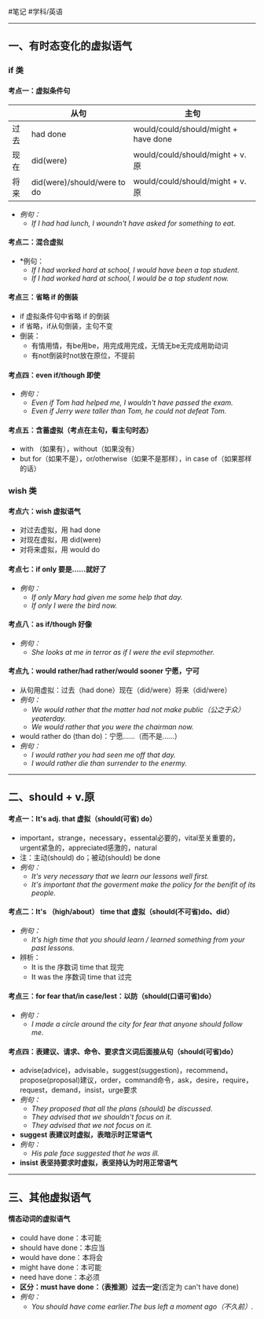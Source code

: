 

#笔记 #学科/英语 

---
## 一、有时态变化的虚拟语气
### if 类
#### 考点一：虚拟条件句

|     | 从句                          | 主句                                   |
| --- | --------------------------- | ------------------------------------ |
| 过去  | had done                    | would/could/should/might + have done |
| 现在  | did(were)                   | would/could/should/might + v.原       |
| 将来  | did(were)/should/were to do | would/could/should/might + v.原       |
- *例句：*
	- *If I had had lunch, I woundn't have asked for something to eat.*
#### 考点二：混合虚拟
- *例句：
	- *If I had worked hard at school, I would have been a top student.*
	- *If I had worked hard at school, I would be a top student now.*
#### 考点三：省略 if 的倒装
- if 虚拟条件句中省略 if 的倒装
- if 省略，if从句倒装，主句不变
- 倒装：
	- 有情用情，有be用be，用完成用完成，无情无be无完成用助动词
	- 有not倒装时not放在原位，不提前
#### 考点四：even if/though 即使
- *例句：*
	- *Even if Tom had helped me, I wouldn't have passed the exam.*
	- *Even if Jerry were taller than Tom, he could not defeat Tom.*
#### 考点五：含蓄虚拟（考点在主句，看主句时态）
- with （如果有），without（如果没有）
- but for（如果不是），or/otherwise（如果不是那样），in case of（如果那样的话）
### wish 类
#### 考点六：wish 虚拟语气
- 对过去虚拟，用 had done
- 对现在虚拟，用 did(were)
- 对将来虚拟，用 would do
#### 考点七：if only 要是……就好了
- *例句：*
	- *If only Mary had given me some help that day.*
	- *If only I were the bird now.*
#### 考点八：as if/though 好像
- *例句：*
	- *She looks at me in terror as if I were the evil stepmother.*
#### 考点九：would rather/had rather/would sooner 宁愿，宁可
- 从句用虚拟：过去（had done）现在（did/were）将来（did/were）
- *例句：*
	- *We would rather that the matter had not make public（公之于众） yeaterday.*
	- *We would rather that you were the chairman now.*
- would rather do (than do)：宁愿……（而不是……）
- *例句：*
	- *I would rather you had seen me off that day.*
	- *I would rather die than surrender to the enermy.*

---
## 二、should + v.原
#### 考点一：It's adj. that 虚拟（should(可省) do）
- important，strange，necessary，essental必要的，vital至关重要的，urgent紧急的，appreciated感激的，natural
- 注：主动(should) do；被动(should) be done
- *例句：*
	- *It's very necessary that we learn our lessons well first.*
	- *It's important that the goverment make the policy for the benifit of its people.*
#### 考点二：It's （high/about） time that 虚拟（should(不可省)do、did）
- *例句：*
	- *It's high time that you should learn / learned something from your past lessons.*
- 辨析：
	- It is the 序数词 time that 现完
	- It was the 序数词 time that 过完
#### 考点三：for fear that/in case/lest：以防（should(口语可省)do）
- *例句：*
	- *I made a circle around the city for fear that anyone should follow me.*
#### 考点四：表建议、请求、命令、要求含义词后面接从句（should(可省)do）
- advise(advice)，advisable，suggest(suggestion)，recommend，propose(proposal)建议，order，command命令，ask，desire，require，request，demand，insist，urge要求
- *例句：*
	- *They proposed that all the plans (should) be discussed.*
	- *They advised that we shouldn't focus on it.*
	- *They advised that we not focus on it.*
- **suggest 表建议时虚拟，表暗示时正常语气**
- *例句：*
	- *His pale face suggested that he was ill.*
- **insist 表坚持要求时虚拟，表坚持认为时用正常语气**

---
## 三、其他虚拟语气
#### 情态动词的虚拟语气
- could have done：本可能
- should have done：本应当
- would have done：本将会
- might have done：本可能
- need have done：本必须
- **区分：must have done：（表推测）过去一定**(否定为 can't have done)
- *例句：*
	- *You should have come earlier.The bus left a moment ago（不久前）.*